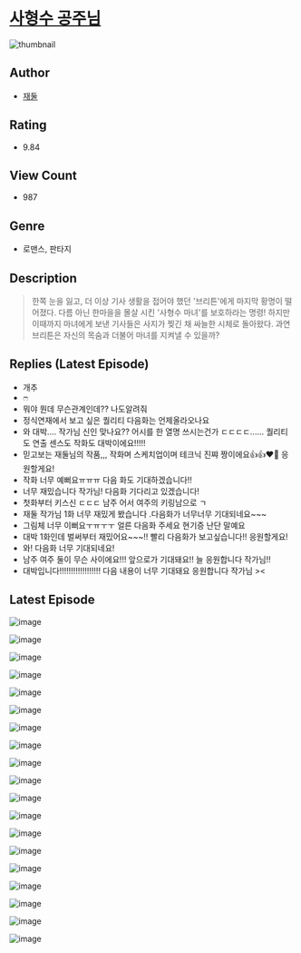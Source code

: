 # [사형수 공주님](https://comic.naver.com/bestChallenge/list?titleId=810000)
![thumbnail](https://image-comic.pstatic.net/user_contents_data/challenge_comic/2023/05/23/364827/upload_3978991166543049058_480x623.jpeg)

## Author
- [재둘](https://comic.naver.com/artistTitle?id=364827)

## Rating
- 9.84

## View Count
- 987

## Genre
- 로맨스, 판타지

## Description
> 한쪽 눈을 잃고, 더 이상 기사 생활을 접어야 했던 '브리튼'에게 마지막 황명이 떨어졌다. 다름 아닌 한마을을 몰살 시킨 '사형수 마녀'를 보호하라는 명령! 하지만 이때까지 마녀에게 보낸 기사들은 사지가 찢긴 채 싸늘한 시체로 돌아왔다. 과연 브리튼은 자신의 목숨과 더불어 마녀를 지켜낼 수 있을까?

## Replies (Latest Episode)
- 개추
- ෆ
- 뭐야 뭔데 무슨관계인데?? 나도알려줘
- 정식연재에서 보고 싶은 퀄리티 다음화는 언제올라오나요
- 와 대박.... 작가님 신인 맞나요?? 어시를 한 열명 쓰시는건가 ㄷㄷㄷㄷ...... 퀄리티도 연출 센스도 작화도 대박이에요!!!!!
- 믿고보는 재둘님의 작품,,, 작화며 스케치업이며 테크닉 진쨔 짱이에요👍👍❤️‍🔥 응원할게요!
- 작화 너무 예뻐요ㅠㅠㅠ 다음 화도 기대하겠습니다!!
- 너무 재밌습니다 작가님! 다음화 기다리고 있겠습니다!
- 첫화부터 키스신 ㄷㄷㄷ 남주 어서 여주의 키링남으로 ㄱ
- 재둘 작가님 1화 너무 재밌게 봤습니다 .다음화가 너무너무 기대되네요~~~
- 그림체 너무 이뻐요ㅜㅠㅜㅜ 얼른 다음화 주세요 현기증 난단 말예요
- 대박 1화인데 벌써부터 재밌어요~~~!! 빨리 다음화가 보고싶습니다!! 응원할게요!
- 와! 다음화 너무 기대되네요!
- 남주 여주 둘이 무슨 사이에요!!! 앞으로가 기대돼요!! 늘 응원합니다 작가님!!
- 대박입니다!!!!!!!!!!!!!!!!!! 다음 내용이 너무 기대돼요 응원합니다 작가님 ><

## Latest Episode
![image](https://image-comic.pstatic.net/user_contents_data/challenge_comic/2023/05/23/364827/upload_3905527099483697761.jpeg)

![image](https://image-comic.pstatic.net/user_contents_data/challenge_comic/2023/05/23/364827/upload_7076620892144547122.jpeg)

![image](https://image-comic.pstatic.net/user_contents_data/challenge_comic/2023/05/23/364827/upload_7306072467627587685.jpeg)

![image](https://image-comic.pstatic.net/user_contents_data/challenge_comic/2023/05/23/364827/upload_3558794998771693620.jpeg)

![image](https://image-comic.pstatic.net/user_contents_data/challenge_comic/2023/05/23/364827/upload_7219944436126869093.jpeg)

![image](https://image-comic.pstatic.net/user_contents_data/challenge_comic/2023/05/23/364827/upload_7004849171112997987.jpeg)

![image](https://image-comic.pstatic.net/user_contents_data/challenge_comic/2023/05/23/364827/upload_3904682690992222307.jpeg)

![image](https://image-comic.pstatic.net/user_contents_data/challenge_comic/2023/05/23/364827/upload_3847589626221180472.jpeg)

![image](https://image-comic.pstatic.net/user_contents_data/challenge_comic/2023/05/23/364827/upload_3472894549095298101.jpeg)

![image](https://image-comic.pstatic.net/user_contents_data/challenge_comic/2023/05/23/364827/upload_7148676493347927860.jpeg)

![image](https://image-comic.pstatic.net/user_contents_data/challenge_comic/2023/05/23/364827/upload_7076899073650407526.jpeg)

![image](https://image-comic.pstatic.net/user_contents_data/challenge_comic/2023/05/23/364827/upload_7221861971500740913.jpeg)

![image](https://image-comic.pstatic.net/user_contents_data/challenge_comic/2023/05/23/364827/upload_4121414030079900005.jpeg)

![image](https://image-comic.pstatic.net/user_contents_data/challenge_comic/2023/05/23/364827/upload_7234531652597528370.jpeg)

![image](https://image-comic.pstatic.net/user_contents_data/challenge_comic/2023/05/23/364827/upload_3905521622658857273.jpeg)

![image](https://image-comic.pstatic.net/user_contents_data/challenge_comic/2023/05/23/364827/upload_4049070734850602549.jpeg)

![image](https://image-comic.pstatic.net/user_contents_data/challenge_comic/2023/05/23/364827/upload_3847536871151318329.jpeg)

![image](https://image-comic.pstatic.net/user_contents_data/challenge_comic/2023/05/23/364827/upload_3689635796708712752.jpeg)

![image](https://image-comic.pstatic.net/user_contents_data/challenge_comic/2023/05/23/364827/upload_3978144353547084856.jpeg)
